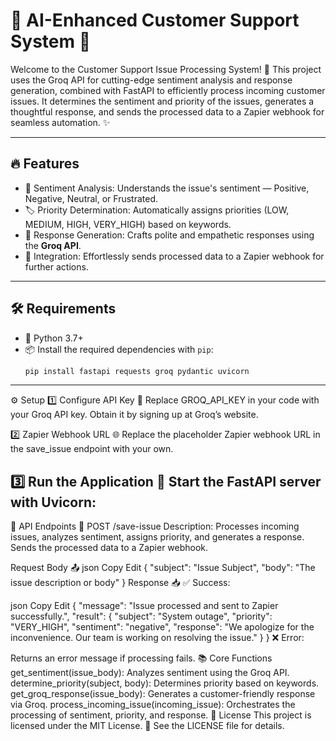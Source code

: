 # 🌟 AI-Enhanced Customer Support System 🌟

Welcome to the Customer Support Issue Processing System! 🚀 This project uses the Groq API for cutting-edge sentiment analysis and response generation, combined with FastAPI to efficiently process incoming customer issues. It determines the sentiment and priority of the issues, generates a thoughtful response, and sends the processed data to a Zapier webhook for seamless automation. ✨

---

## 🔥 Features
- 🧠 Sentiment Analysis: Understands the issue's sentiment — Positive, Negative, Neutral, or Frustrated.  
- 🏷️ Priority Determination: Automatically assigns priorities (LOW, MEDIUM, HIGH, VERY_HIGH) based on keywords.  
- 💬 Response Generation: Crafts polite and empathetic responses using the **Groq API**.  
- 🔗 Integration: Effortlessly sends processed data to a Zapier webhook for further actions.  

---

## 🛠️ Requirements
- 🐍 Python 3.7+
- 📦 Install the required dependencies with `pip`:  
  ```bash
  pip install fastapi requests groq pydantic uvicorn
---
⚙️ Setup
1️⃣ Configure API Key 🔑
Replace GROQ_API_KEY in your code with your Groq API key. Obtain it by signing up at Groq’s website.

2️⃣ Zapier Webhook URL 🌐
Replace the placeholder Zapier webhook URL in the save_issue endpoint with your own.

3️⃣ Run the Application 🚀
Start the FastAPI server with Uvicorn:
---
🔗 API Endpoints
📌 POST /save-issue
Description: Processes incoming issues, analyzes sentiment, assigns priority, and generates a response. Sends the processed data to a Zapier webhook.

Request Body 📤
json
Copy
Edit
{
  "subject": "Issue Subject",
  "body": "The issue description or body"
}
Response 📥
✅ Success:

json
Copy
Edit
{
  "message": "Issue processed and sent to Zapier successfully.",
  "result": {
    "subject": "System outage",
    "priority": "VERY_HIGH",
    "sentiment": "negative",
    "response": "We apologize for the inconvenience. Our team is working on resolving the issue."
  }
}
❌ Error:

Returns an error message if processing fails.
📚 Core Functions
get_sentiment(issue_body): Analyzes sentiment using the Groq API.
determine_priority(subject, body): Determines priority based on keywords.
get_groq_response(issue_body): Generates a customer-friendly response via Groq.
process_incoming_issue(incoming_issue): Orchestrates the processing of sentiment, priority, and response.
📜 License
This project is licensed under the MIT License. 📝 See the LICENSE file for details.
